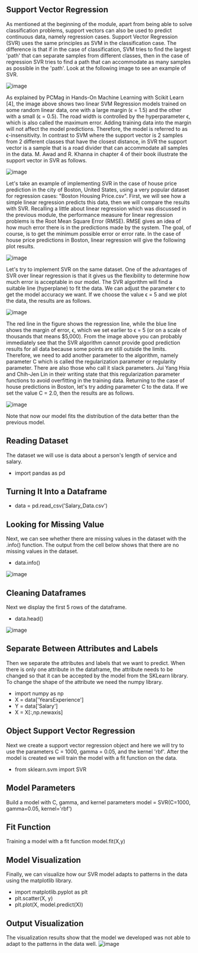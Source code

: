 ## Support Vector Regression
As mentioned at the beginning of the module, apart from being able to solve classification problems, support vectors can also be used to predict continuous data, namely regression cases. Support Vector Regression (SVR) uses the same principles as SVM in the classification case. The difference is that if in the case of classification, SVM tries to find the largest 'path' that can separate samples from different classes, then in the case of regression SVR tries to find a path that can accommodate as many samples as possible in the 'path'. Look at the following image to see an example of SVR.

![image](https://github.com/diantyapitaloka/Support-Vector-Regression/assets/147487436/42f3348d-4e03-40ab-af42-8be5211e57f7)


As explained by PCMag in Hands-On Machine Learning with Scikit Learn [4], the image above shows two linear SVM Regression models trained on some random linear data, one with a large margin (ϵ = 1.5) and the other with a small (ϵ = 0.5). The road width is controlled by the hyperparameter ϵ, which is also called the maximum error. Adding training data into the margin will not affect the model predictions. Therefore, the model is referred to as ϵ-insensitivity. In contrast to SVM where the support vector is 2 samples from 2 different classes that have the closest distance, in SVR the support vector is a sample that is a road divider that can accommodate all samples in the data. M. Awad and R. Khanna in chapter 4 of their book illustrate the support vector in SVR as follows.

![image](https://github.com/diantyapitaloka/Support-Vector-Regression/assets/147487436/1f2fd65f-f38a-4110-a015-1af0057398bc)

Let's take an example of implementing SVR in the case of house price prediction in the city of Boston, United States, using a very popular dataset for regression cases: "Boston Housing Price.csv". First, we will see how a simple linear regression predicts this data, then we will compare the results with SVR. Recalling a little about linear regression which was discussed in the previous module, the performance measure for linear regression problems is the Root Mean Square Error (RMSE). RMSE gives an idea of how much error there is in the predictions made by the system. The goal, of course, is to get the minimum possible error or error rate. In the case of house price predictions in Boston, linear regression will give the following plot results.

![image](https://github.com/diantyapitaloka/Support-Vector-Regression/assets/147487436/56b751f4-852e-4100-9c2c-2e78a3d872ac)


Let's try to implement SVR on the same dataset. One of the advantages of SVR over linear regression is that it gives us the flexibility to determine how much error is acceptable in our model. The SVR algorithm will find a suitable line (hyperplane) to fit the data. We can adjust the parameter ϵ to get the model accuracy we want. If we choose the value ϵ = 5 and we plot the data, the results are as follows.

![image](https://github.com/diantyapitaloka/Support-Vector-Regression/assets/147487436/dc2eb4d7-f5d0-4d24-925a-eddfca5618b8)

The red line in the figure shows the regression line, while the blue line shows the margin of error, ϵ, which we set earlier to ϵ = 5 (or on a scale of thousands that means $5,000). From the image above you can probably immediately see that the SVR algorithm cannot provide good prediction results for all data because some points are still outside the limits. Therefore, we need to add another parameter to the algorithm, namely parameter C which is called the regularization parameter or regularity parameter. There are also those who call it slack parameters. Jui Yang Hsia and Chih-Jen Lin in their writing state that this regularization parameter functions to avoid overfitting in the training data. Returning to the case of house predictions in Boston, let's try adding parameter C to the data. If we set the value C = 2.0, then the results are as follows.

![image](https://github.com/diantyapitaloka/Support-Vector-Regression/assets/147487436/d5e57c58-92ed-4492-a307-09d64fed6bd1)

Note that now our model fits the distribution of the data better than the previous model.

## Reading Dataset
The dataset we will use is data about a person's length of service and salary.
- import pandas as pd
 
## Turning It Into a Dataframe
- data = pd.read_csv('Salary_Data.csv')

## Looking for Missing Value
Next, we can see whether there are missing values in the dataset with the .info() function. The output from the cell below shows that there are no missing values in the dataset.
- data.info()

![image](https://github.com/diantyapitaloka/Support-Vector-Regression/assets/147487436/b458cb0c-64a6-455f-984a-08b0aad8e4bf)

## Cleaning Dataframes
Next we display the first 5 rows of the dataframe.
- data.head()

![image](https://github.com/diantyapitaloka/Support-Vector-Regression/assets/147487436/ccbcdc2c-d480-449d-a948-3dab89daec98)

## Separate Between Attributes and Labels
Then we separate the attributes and labels that we want to predict. When there is only one attribute in the dataframe, the attribute needs to be changed so that it can be accepted by the model from the SKLearn library. To change the shape of the attribute we need the numpy library.
- import numpy as np
- X = data['YearsExperience']
- Y = data['Salary']
- X = X[:,np.newaxis]

## Object Support Vector Regression
Next we create a support vector regression object and here we will try to use the parameters C = 1000, gamma = 0.05, and the kernel 'rbf'. After the model is created we will train the model with a fit function on the data.
- from sklearn.svm import SVR
 
## Model Parameters
Build a model with C, gamma, and kernel parameters
model = SVR(C=1000, gamma=0.05, kernel='rbf')
 
## Fit Function
Training a model with a fit function
model.fit(X,y)

## Model Visualization
Finally, we can visualize how our SVR model adapts to patterns in the data using the matplotlib library.
- import matplotlib.pyplot as plt
- plt.scatter(X, y)
- plt.plot(X, model.predict(X))

## Output Visualization
The visualization results show that the model we developed was not able to adapt to the patterns in the data well.
![image](https://github.com/diantyapitaloka/Support-Vector-Regression/assets/147487436/a010fd10-a93b-448a-be56-79fe92574c43)
